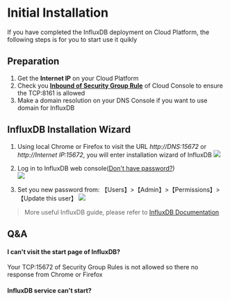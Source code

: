 # Initial Installation

If you have completed the InfluxDB deployment on Cloud Platform, the following steps is for you to start use it quikly

## Preparation

1. Get the **Internet IP** on your Cloud Platform
2. Check you **[Inbound of Security Group Rule](https://support.websoft9.com/docs/faq/tech-instance.html)** of Cloud Console to ensure the TCP:8161 is allowed
3. Make a domain resolution on your DNS Console if you want to use domain for InfluxDB

## InfluxDB Installation Wizard

1. Using local Chrome or Firefox to visit the URL *http://DNS:15672* or *http://Internet IP:15672*, you will enter installation wizard of InfluxDB
   ![](https://libs.websoft9.com/Websoft9/DocsPicture/zh/Influxdb/Influxdb-login-websoft9.png)

2. Log in to InfluxDB web console([Don't have password?](/stack-accounts.md#Influxdb))  
   ![](https://libs.websoft9.com/Websoft9/DocsPicture/zh/Influxdb/Influxdb-bk-websoft9.png)

3. Set you new password from: 【Users】>【Admin】>【Permissions】>【Update this user】
   ![](https://libs.websoft9.com/Websoft9/DocsPicture/zh/Influxdb/Influxdb-pw-websoft9.png)

> More useful InfluxDB guide, please refer to [InfluxDB Documentation](https://www.Influxdb.com/documentation.html)

## Q&A

#### I can't visit the start page of InfluxDB?

Your TCP:15672 of Security Group Rules is not allowed so there no response from Chrome or Firefox

#### InfluxDB service can't start? 